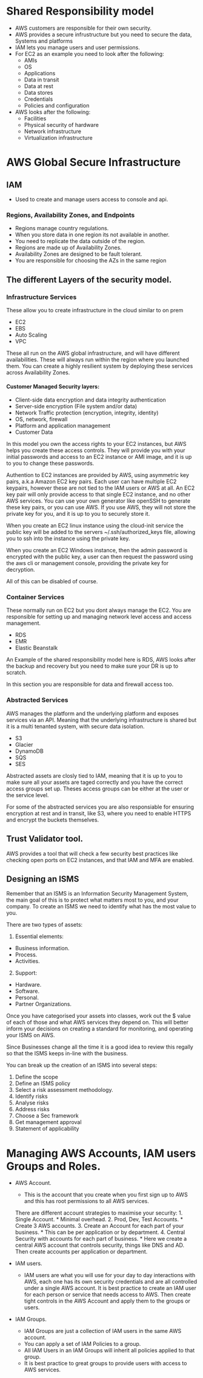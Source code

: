 # Shared Responsibility model
- AWS customers are responsible for their own security.
- AWS provides a secure infrustructure but you need to secure the data, Systems and platforms
- IAM lets you manage users and user permissions.
- For EC2 as an example you need to look after the following:
    - AMIs
    - OS
    - Applications
    - Data in transit
    - Data at rest
    - Data stores
    - Credentials
    - Policies and configuration
- AWS looks after the following:
    - Facilities
    - Physical security of hardware
    - Network infrastructure
    - Virtualization infrastructure

# AWS Global Secure Infrastructure

## IAM
- Used to create and manage users access to console and api.

### Regions, Availability Zones, and Endpoints
- Regions manage country regulations.
- When you store data in one region its not available in another.
- You need to replicate the data outside of the region.
- Regions are made up of Availability Zones. 
- Availability Zones are designed to be fault tolerant.
- You are responsible for choosing the AZs in the same region

## The different Layers of the security model.

### Infrastructure Services
These allow you to create infrastructure in the cloud similar to on prem
- EC2
- EBS
- Auto Scaling
- VPC

These all run on the AWS global infrastructure, and will have different availabilities. 
These will always run within the region where you launched them. 
You can create a highly resilient system by deploying these services across Availability Zones.

#### Customer Managed Security layers:
- Client-side data encryption and data integrity authentication
- Server-side encryption (File system and/or data)
- Network Traffic protection (encryption, integrity, identity)
- OS, network, firewall
- Platform and application management
- Customer Data

In this model you own the access rights to your EC2 instances, but AWS helps you create these
access controls. They will provide you with your initial passwords and access to an EC2
instance or AMI image, and it is up to you to change these passwords.

Authention to EC2 instances are provided by AWS, using asymmetric key pairs, a.k.a Amazon
EC2 key pairs. Each user can have multiple EC2 keypairs, however these are not tied to the IAM
users or AWS at all. An EC2 key pair will only provide access to that single EC2 instance, and
no other AWS services. 
You can use your own generator like openSSH to generate these key pairs, or you can use AWS.
If you use AWS, they will not store the private key for you, and it is up to you to securely
store it.

When you create an EC2 linux instance using the cloud-init service the public key will be added to
the servers ~/.ssh/authorized_keys file, allowing you to ssh into the instance using the
private key.

When you create an EC2 Windows instance, then the admin password is encrypted with the public
key, a user can then request the password using the aws cli or management console, providing
the private key for decryption. 

All of this can be disabled of course.

### Container Services
These normally run on EC2 but you dont always manage the EC2.
You are responsible for setting up and managing network level access and access management. 
- RDS
- EMR
- Elastic Beanstalk

An Example of the shared responsibility model here is RDS, AWS looks after the backup and
recovery but you need to make sure your DR is up to scratch.

In this section you are responsible for data and firewall access too.

### Abstracted Services
AWS manages the platform and the underlying platform and exposes services via an API.
Meaning that the underlying infrastructure is shared but it is a multi tenanted system, with
secure data isolation.
- S3
- Glacier
- DynamoDB
- SQS
- SES

Abstracted assets are closly tied to IAM, meaning that it is up to you to make sure all your
assets are taged correctly and you have the correct access groups set up. Theses access groups
can be either at the user or the service level.

For some of the abstracted services you are also responsiable for ensuring encryption at rest
and in transit, like S3, where you need to enable HTTPS and encrypt the buckets themselves.

## Trust Validator tool.

AWS provides a tool that will check a few security best practices like checking open ports on 
EC2 instances, and that IAM and MFA are enabled.

## Designing an ISMS

Remember that an ISMS is an Information Security Management System, the main goal of this is to
protect what matters most to you, and your company. To create an ISMS we need to identify what
has the most value to you.

There are two types of assets: 
1. Essential elements:
  * Business information.
  * Process.
  * Activities.
2. Support:
  * Hardware.
  * Software.
  * Personal.
  * Partner Organizations.

Once you have categorised your assets into classes, work out the $ value of each of those
and what AWS services they depend on. This will better inform your decisions on creating a
standard for monitoring, and operating your ISMS on AWS.

Since Businesses change all the time it is a good idea to review this regally so that the
ISMS keeps in-line with the business.

You can break up the creation of an ISMS into several steps:
1. Define the scope
2. Define an ISMS policy
3. Select a risk assessment methodology.
4. Identify risks
5. Analyse risks
6. Address risks
7. Choose a Sec framework
8. Get management approval
9. Statement of applicability


# Managing AWS Accounts, IAM users Groups and Roles.

- AWS Account.
    * This is the account that you create when you first sign up to AWS and this has root 
permissions to all AWS services.

    There are different account strategies to maximise your security:
        1. Single Account.
            * Minimal overhead.
        2. Prod, Dev, Test Accounts.
            * Create 3 AWS accounts.
        3. Create an Account for each part of your business.
            * This can be per application or by department.
        4. Central Security with accounts for each part of business.
            * Here we create a central AWS account that controls security, things like DNS and
            AD. Then create accounts per application or department.
- IAM users.
    * IAM users are what you will use for your day to day interactions with AWS, each one has
    its own security credentials and are all controlled under a single AWS account. It is best
    practice to create an IAM user for each person or service that needs access to AWS. Then
    create tight controls in the AWS Account and apply them to the groups or users.

- IAM Groups.
    * IAM Groups are just a collection of IAM users in the same AWS account. 
    * You can apply a set of IAM Policies to a group.
    * All IAM Users in an IAM Groups will inherit all policies applied to that group.
    * It is best practice to great groups to provide users with access to AWS services.

